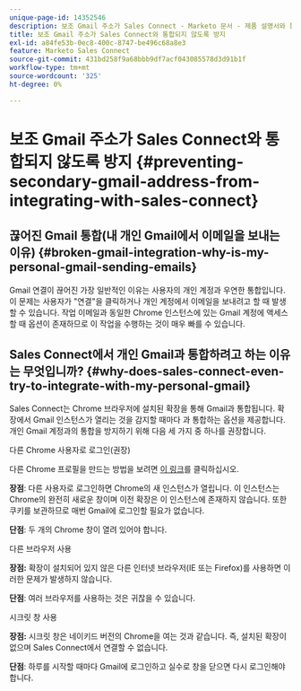 ```yaml
---
unique-page-id: 14352546
description: 보조 Gmail 주소가 Sales Connect - Marketo 문서 - 제품 설명서와 통합되지 않음
title: 보조 Gmail 주소가 Sales Connect와 통합되지 않도록 방지
exl-id: a84fe53b-0ec8-400c-8747-be496c68a8e3
feature: Marketo Sales Connect
source-git-commit: 431bd258f9a68bbb9df7acf043085578d3d91b1f
workflow-type: tm+mt
source-wordcount: '325'
ht-degree: 0%

---
```


# 보조 Gmail 주소가 Sales Connect와 통합되지 않도록 방지 {#preventing-secondary-gmail-address-from-integrating-with-sales-connect}

## 끊어진 Gmail 통합(내 개인 Gmail에서 이메일을 보내는 이유) {#broken-gmail-integration-why-is-my-personal-gmail-sending-emails}

Gmail 연결이 끊어진 가장 일반적인 이유는 사용자의 개인 계정과 우연한 통합입니다. 이 문제는 사용자가 &quot;연결&quot;을 클릭하거나 개인 계정에서 이메일을 보내려고 할 때 발생할 수 있습니다. 작업 이메일과 동일한 Chrome 인스턴스에 있는 Gmail 계정에 액세스할 때 옵션이 존재하므로 이 작업을 수행하는 것이 매우 빠를 수 있습니다.

## Sales Connect에서 개인 Gmail과 통합하려고 하는 이유는 무엇입니까? {#why-does-sales-connect-even-try-to-integrate-with-my-personal-gmail}

Sales Connect는 Chrome 브라우저에 설치된 확장을 통해 Gmail과 통합됩니다. 확장에서 Gmail 인스턴스가 열리는 것을 감지할 때마다 과 통합하는 옵션을 제공합니다. 개인 Gmail 계정과의 통합을 방지하기 위해 다음 세 가지 중 하나를 권장합니다.

다른 Chrome 사용자로 로그인(권장)

다른 Chrome 프로필을 만드는 방법을 보려면 [이 링크](https://support.google.com/chrome/answer/2364824?hl=en)를 클릭하십시오.

**장점**: 다른 사용자로 로그인하면 Chrome의 새 인스턴스가 열립니다. 이 인스턴스는 Chrome의 완전히 새로운 창이며 이전 확장은 이 인스턴스에 존재하지 않습니다. 또한 쿠키를 보관하므로 매번 Gmail에 로그인할 필요가 없습니다.

**단점**: 두 개의 Chrome 창이 열려 있어야 합니다.

다른 브라우저 사용

**장점:** 확장이 설치되어 있지 않은 다른 인터넷 브라우저(IE 또는 Firefox)를 사용하면 이러한 문제가 발생하지 않습니다.

**단점**: 여러 브라우저를 사용하는 것은 귀찮을 수 있습니다.

시크릿 창 사용

**장점:** 시크릿 창은 네이키드 버전의 Chrome을 여는 것과 같습니다. 즉, 설치된 확장이 없으며 Sales Connect에서 연결할 수 없습니다.

**단점**: 하루를 시작할 때마다 Gmail에 로그인하고 실수로 창을 닫으면 다시 로그인해야 합니다.
